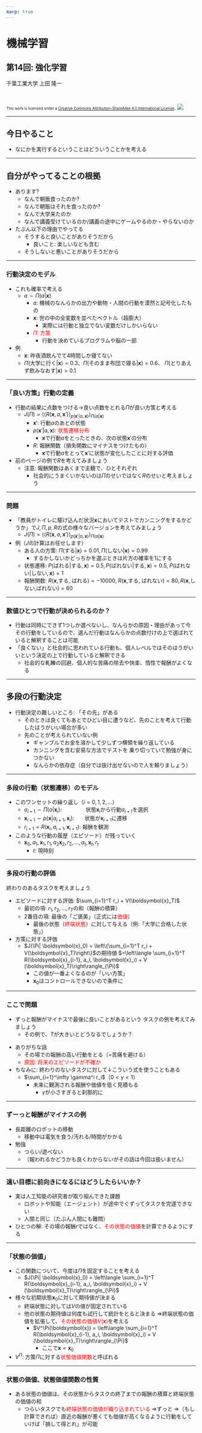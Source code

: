 ```yaml
---
marp: true
---
```


<!-- footer: "機械学習（と統計）第14回" -->

# 機械学習

## 第14回: 強化学習

千葉工業大学 上田 隆一

<br />

<span style="font-size:70%">This work is licensed under a </span>[<span style="font-size:70%">Creative Commons Attribution-ShareAlike 4.0 International License</span>](https://creativecommons.org/licenses/by-sa/4.0/).
![](https://i.creativecommons.org/l/by-sa/4.0/88x31.png)

---

<!-- paginate: true -->

## 今日やること

- なにかを実行するということはどういうことかを考える

---

## 自分がやってることの根拠

- あります?
    - なんで朝飯食ったのか?
    - なんで朝飯はそれを食ったのか?
    - なんで大学来たのか
    - なんで講義受けているのか/講義の途中にゲームやるのか・やらないのか
- たぶん以下の理由でやってる
    - そうすると良いことがありそうだから
        - 良いこと: 楽しいなども含む
    - そうしないと悪いことがありそうだから

---

### 行動決定のモデル

- これも確率で考える
    - $a \sim \Pi(a | \boldsymbol{x})$
        - $a$: 機械のなんらかの出力や動物・人間の行動を漠然と記号化したもの
        - $\boldsymbol{x}$: 世の中の全変数を並べたベクトル（超膨大）
            - 実際には行動と独立でない変数だけしかいらない
        - <span style="color:red">$\Pi$: 方策</span>
            - 行動を決めているプログラムや脳の一部
- 例
    - $\boldsymbol{x}$: 昨夜酒飲んでて4時間しか寝てない
    - $\Pi($大学に行く$|\boldsymbol{x}) = 0.3$、$\Pi($そのまま布団で寝る$|\boldsymbol{x}) = 0.6$、
    $\Pi($とりあえず飲みなおす$|\boldsymbol{x}) = 0.1$

---

### 「良い方策」行動の定義

- 行動の結果に点数をつける$\rightarrow$良い点数をとれる$\Pi$が良い方策と考える
    - $J(\Pi) = \left\langle \left\langle R(\boldsymbol{x},a,\boldsymbol{x}') \right\rangle_{p(\boldsymbol{x}' | a, \boldsymbol{x})} \right\rangle_{\Pi(a| \boldsymbol{x})}$
        - $\boldsymbol{x}'$: 行動$a$のあとの状態
        - $p(\boldsymbol{x}'|a, \boldsymbol{x})$: <span style="color:red">状態遷移分布</span>
            - $\boldsymbol{x}$で行動$a$をとったときの、次の状態$\boldsymbol{x}'$の分布
        - $R$: 報酬関数（損失関数にマイナスをつけたもの）
            - $\boldsymbol{x}$で行動$a$をとって$\boldsymbol{x}'$に状態が変化したことに対する評価
- 前のページの例で$R$を考えてみましょう
    - 注意: 報酬関数はあくまで主観で、ひとそれぞれ
        - 社会的にうまくいかないのは$\Pi$のせいではなく$R$のせいと考えましょう

---

### 問題

- 「教員がトイレに駆け込んだ状況$\boldsymbol{x}$においてテストでカンニングをするかどうか」で$J, \Pi, p, R$の式の様々なバージョンを考えてみましょう
    - $J(\Pi) = \left\langle \left\langle R(\boldsymbol{x},a,\boldsymbol{x}') \right\rangle_{p(\boldsymbol{x}' | a, \boldsymbol{x})} \right\rangle_{\Pi(a| \boldsymbol{x})}$
- 例（$J$の計算はお任せします）
    * ある人の方策: $\Pi($する$|\boldsymbol{x})=0.01, \Pi($しない$|\boldsymbol{x})=0.99$
        * するかしないかどっちかを選ぶときは片方の確率を$1$にする
    * 状態遷移: $P($ばれる$|$する$, \boldsymbol{x}) = 0.5, P($ばれない$|$する$, \boldsymbol{x}) = 0.5,$
    $P($ばれない$|$しない$, \boldsymbol{x}) = 1$
    * 報酬関数: $R(\boldsymbol{x},$する$,$ ばれる$) = -10000,$
    $R(\boldsymbol{x},$する$,$ ばれない$) = 80, R(\boldsymbol{x},$しない$,$ばれない$) = 60$


---

### 数値ひとつで行動が決められるのか？

- 行動は同時にできず1つしか選べないし、なんらかの原因・理由があって今その行動をしているので、選んだ行動はなんらかの点数付けの上で選ばれていると解釈することは可能
- 「良くない」と社会的に思われている行動も、個人レベルではそのほうがいいという決定の上で行動していると解釈できる
    - 社会的な軋轢の回避、個人的な苦痛の除去や快楽、惰性で報酬がよくなる


---

## 多段の行動決定

- 行動決定の難しいところ: 「その先」がある
    - そのときは良くてもあとでひどい目に遭うなど、先のことを考えて行動したほうがいい場合が多い
    - 先のことが考えられていない例
        - ギャンブルでお金を溶かして少しずつ横領を繰り返している
        - カンニングを含む安易な方法でテストを
        乗り切っていて勉強が身につかない
        - なんらかの依存症（自分では抜け出せないので人を頼りましょう）


---

### 多段の行動（状態遷移）のモデル

- このワンセットの繰り返し（$i=0,1,2,\dots$）
    - $a_{i+1} \sim \Pi(a | \boldsymbol{x}_i)$: 　　  　　状態$\boldsymbol{x}_i$から行動$a_{i+1}$を選択
    - $\boldsymbol{x}_{i+1} \sim p(\boldsymbol{x} |a_{i+1}, \boldsymbol{x}_i)$:　　状態が$\boldsymbol{x}_{i+1}$に遷移
    - $r_{i+1} = R(\boldsymbol{x}_i, a_{i+1}, \boldsymbol{x}_{i+1})$: 報酬を観測
- このような行動の履歴（エピソード）が残っていく
    - $\boldsymbol{x}_0, a_1, \boldsymbol{x}_1, r_1, a_2 \boldsymbol{x}_2, r_2, \dots, a_t, \boldsymbol{x}_t, r_t$
        - $t$: 現時刻

---

### 多段の行動の評価

終わりのあるタスクを考えましょう

- エピソードに対する評価: $\sum_{i=1}^T r_i + V(\boldsymbol{x}_T)$
    - 最初の項: $r_1, r_2, \dots, r_T$の和（報酬の積算）
    - 2番目の項: 最後の「ご褒美」（正式には<span style="color:red">価値</span>）
        - 最後の状態（<span style="color:red">終端状態</span>）に対して与える（例:「大学に合格した状態」）
- 方策に対する評価
	- $J(\Pi| \boldsymbol{x}_0) = \left\{\sum_{i=1}^T r_i + V(\boldsymbol{x}_T)\right\}$の期待値
    $=\left\langle \sum_{i=1}^T R(\boldsymbol{x}_{i-1}, a_i, \boldsymbol{x}_i) + V (\boldsymbol{x}_T)\right\rangle_{\Pi}$
	    - この値が一番よくなるのが「いい方策」
	    - $\boldsymbol{x}_0$はコントロールできないので条件に


---

### ここで問題

- ずっと報酬がマイナスで最後に良いことがあるという
タスクの例を考えてみましょう
    - その例で、$T$が大きいとどうなるでしょうか？
* ありがちな話
    - その場での報酬の高い行動をとる（=苦痛を避ける）
    - <span style="color:red">原因: 将来のエピソードが不確か</span>
* ちなみに: 終わりのないタスクに対して↓こういう式を使うこともある
    - $\sum_{i=1}^\infty \gamma^i r_i$（$0 < \gamma < 1$）
        - 未来に観測される報酬や価値を低く見積もる
            - $\gamma$が小さすぎると刹那的に


---

### ずーっと報酬がマイナスの例

- 長距離のロボットの移動
    - 移動中は電気を食う/汚れる/時間がかかる
- 勉強
    - つらい/遊べない
    - （報われるかどうかも良くわからないがその話は今回は扱いません）

---

### 遠い目標に前向きになるにはどうしたらいいか？

- 実は人工知能の研究者が取り組んできた課題
    - ロボットや知能（エージェント）が途中でぐずってタスクを完遂できない
    - 人間と同じ（たぶん人間にも難問）
- ひとつの解: その場の報酬$r$ではなく、<span style="color:red">その状態の価値</span>を計算できるようにする


---

### 「状態の価値」

- この関数について、今度は$\Pi$を固定することを考える
	- $J(\Pi| \boldsymbol{x}_0) = \left\langle \sum_{i=1}^T R(\boldsymbol{x}_{i-1}, a_i, \boldsymbol{x}_i) + V (\boldsymbol{x}_T)\right\rangle_{\Pi}$
- 様々な初期状態$\boldsymbol{x}_0$に対して期待値が決まる
    - 終端状態に対しては$V$の値が固定されている
    - 他の状態の期待値は何度も試行して統計をとると決まる
$\Longrightarrow$終端状態の価値を拡張して、<span style="color:red">その状態の価値$V(\boldsymbol{x})$</span>を考える
	    - $V^\Pi(\boldsymbol{x}) = \left\langle \sum_{i=1}^T R(\boldsymbol{x}_{i-1}, a_i, \boldsymbol{x}_i) + V (\boldsymbol{x}_T)\right\rangle_{\Pi}$
	        - ここで$\boldsymbol{x}=\boldsymbol{x}_0$
- $V^\Pi$: 方策$\Pi$に対する<span style="color:red">状態価値関数</span>と呼ばれる

---

### 状態の価値、状態価値関数の性質

- ある状態の価値は、その状態からタスクの終了までの報酬の積算と終端状態の価値の和
    - つらいタスクでも<span style="color:red">終端状態の価値が織り込まれている</span>
    $\Longrightarrow$ずっと
    $\Longrightarrow$（もし計算できれば）直近の報酬が悪くても価値が高くなるように行動をしていけば「損して得とれ」が可能
